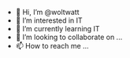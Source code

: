 - 👋 Hi, I’m @woltwatt
- 👀 I’m interested in IT
- 🌱 I’m currently learning IT
- 💞️ I’m looking to collaborate on ...
- 📫 How to reach me ...

<!---
woltwatt/woltwatt is a ✨ special ✨ repository because its `README.md` (this file) appears on your GitHub profile.
You can click the Preview link to take a look at your changes.
--->

